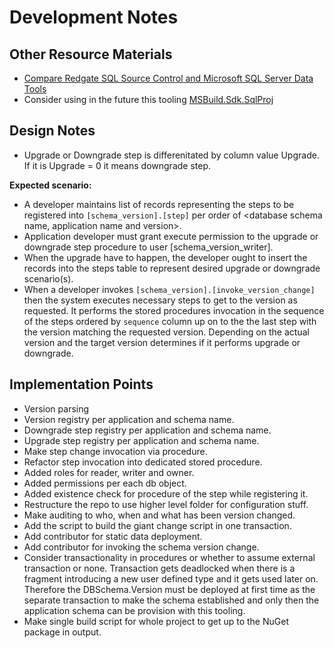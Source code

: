 ﻿# Development Notes

## Other Resource Materials

- [Compare Redgate SQL Source Control and Microsoft SQL Server Data Tools](http://dlmconsultants.com/wp-content/uploads/2018/12/Redgate-vs-SSDT-3.pdf)
- Consider using in the future this tooling [MSBuild.Sdk.SqlProj](https://github.com/rr-wfm/MSBuild.Sdk.SqlProj)


## Design Notes

- Upgrade or Downgrade step is differenitated by column value Upgrade.
  If it is Upgrade = 0 it means downgrade step.


**Expected scenario:**

- A developer maintains list of records representing the steps to be registered into `[schema_version].[step]`
  per order of \<database schema name, application name and version>.
- Application developer must grant execute permission to the upgrade or downgrade step procedure to user [schema_version_writer].
- When the upgrade have to happen, the developer ought
  to insert the records into the steps table to represent desired upgrade
  or downgrade scenario(s).
- When a developer invokes `[schema_version].[invoke_version_change]` then the system
  executes necessary steps to get to the version as requested. It performs
  the stored procedures invocation in the sequence of the steps ordered by `sequence`
  column up on to the the last step with the version matching the requested version.
  Depending on the actual version and the target version determines if it performs upgrade or downgrade.


## Implementation Points

- Version parsing
- Version registry per application and schema name.
- Downgrade step registry per application and schema name.
- Upgrade step registry per application and schema name.
- Make step change invocation via procedure.
- Refactor step invocation into dedicated stored procedure.
- Added roles for reader, writer and owner.
- Added permissions per each db object.
- Added existence check for procedure of the step while registering it.
- Restructure the repo to use higher level folder for configuration stuff.
- Make auditing to who, when and what has been version changed.
- Add the script to build the giant change script in one transaction.
- Add contributor for static data deployment.
- Add contributor for invoking the schema version change.
- Consider transactionality in procedures or whether to assume external transaction or none. Transaction gets deadlocked when there is a fragment introducing a new user defined type and it gets used later on. Therefore the DBSchema.Version must be deployed at first time as the separate transaction to make the schema established and only then the application schema can be provision with this tooling.
- Make single build script for whole project to get up to the NuGet package in output.
